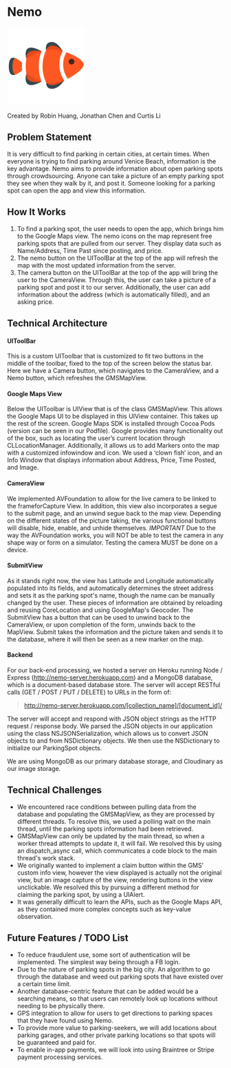 # Nemo

![nemo icon](Nemo-Master/Assets.xcassets/AppIcon.appiconset/Nemo_180_180.png)

Created by Robin Huang, Jonathan Chen and Curtis Li

## Problem Statement

It is very difficult to find parking in certain cities, at certain times. When everyone is trying to find parking around Venice Beach, information is the key advantage. Nemo aims to provide information about open parking spots through crowdsourcing. Anyone can take a picture of an empty parking spot they see when they walk by it, and post it. Someone looking for a parking spot can open the app and view this information.

## How It Works

1. To find a parking spot, the user needs to open the app, which brings him to the Google Maps view. The nemo icons on the map represent free parking spots that are pulled from our server. They display data such as Name/Address, Time Past since posting, and price.
2. The nemo button on the UIToolBar at the top of the app will refresh the map with the most updated information from the server.
3. The camera button on the UIToolBar at the top of the app will bring the user to the CameraView. Through this, the user can take a picture of a parking spot and post it to our server. Additionally, the user can add information about the address (which is automatically filled), and an asking price.

## Technical Architecture

#### UIToolBar
This is a custom UIToolbar that is customized to fit two buttons in the middle of the toolbar, fixed to the top of the screen below the status bar. Here we have a Camera button, which navigates to the CameraView, and a Nemo button, which refreshes the GMSMapView.

#### Google Maps View
Below the UIToolbar is UIView that is of the class GMSMapView. This allows the Google Maps UI to be displayed in this UIView container. This takes up the rest of the screen. Google Maps SDK is installed through Cocoa Pods (version can be seen in our Podfile). Google provides many functionality out of the box, such as locating the user’s current location through CLLocationManager. Additionally, it allows us to add Markers onto the map with a customized infowindow and icon. We used a ‘clown fish’ icon, and an Info Window that displays information about Address, Price, Time Posted, and Image. 

#### CameraView
We implemented AVFoundation to allow for the live camera to be linked to the frameforCapture View. In addition, this view also incorporates a segue to the submit page, and an unwind segue back to the map view. Depending on the different states of the picture taking, the various functional buttons will disable, hide, enable, and unhide themselves. *IMPORTANT* Due to the way the AVFoundation works, you will NOT be able to test the camera in any shape way or form on a simulator. Testing the camera MUST be done on a device. 

#### SubmitView
As it stands right now, the view has Latitude and Longitude automatically populated into its fields, and automatically determines the street address and sets it as the parking spot's name, though the name can be manually changed by the user. These pieces of information are obtained by reloading and reusing CoreLocation and using GoogleMap's Geocoder. The SubmitView has a button that can be used to unwind back to the CameraView, or upon completion of the form, unwinds back to the MapView. Submit takes the information and the picture taken and sends it to the database, where it will then be seen as a new marker on the map. 

#### Backend
For our back-end processing, we hosted a server on Heroku running Node / Express (http://nemo-server.herokuapp.com) and a MongoDB database, which is a document-based database store. The server will accept RESTful calls (GET / POST / PUT / DELETE) to URLs in the form of:

>http://nemo-server.herokuapp.com/[collection_name]/[document_id]/

The server will accept and respond with JSON object strings as the HTTP request / response body. We parsed the JSON objects in our application using the class NSJSONSerialization, which allows us to convert JSON objects to and from NSDictionary objects. We then use the NSDictionary to initialize our ParkingSpot objects.

We are using MongoDB as our primary database storage, and Cloudinary as our image storage.

## Technical Challenges

* We encountered race conditions between pulling data from the database and populating the GMSMapView, as they are processed by different threads. To resolve this, we used a polling wait on the main thread, until the parking spots information had been retrieved.
* GMSMapView can only be updated by the main thread, so when a worker thread attempts to update it, it will fail. We resolved this by using an dispatch_async call, which communicates a code block to the main thread's work stack.
* We originally wanted to implement a claim button within the GMS' custom info view, however the view displayed is actually not the original view, but an image capture of the view, rendering buttons in the view unclickable. We resolved this by pursuing a different method for claiming the parking spot, by using a UIAlert.
* It was generally difficult to learn the APIs, such as the Google Maps API, as they contained more complex concepts such as key-value observation.

## Future Features / TODO List

* To reduce fraudulent use, some sort of authentication will be implemented. The simplest way being through a FB login.
* Due to the nature of parking spots in the big city. An algorithm to go through the database and weed out parking spots that have existed over a certain time limit.
* Another database-centric feature that can be added would be a searching means, so that users can remotely look up locations without needing to be physically there.
* GPS integration to allow for users to get directions to parking spaces that they have found using Nemo.
* To provide more value to parking-seekers, we will add locations about parking garages, and other private parking locations so that spots will be guaranteed and paid for.
* To enable in-app payments, we will look into using Braintree or Stripe payment processing services.
